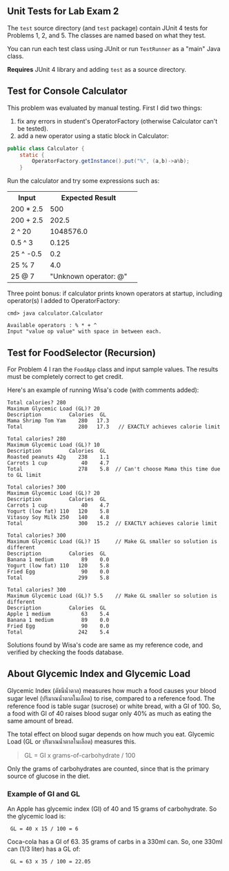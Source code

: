 ## Unit Tests for Lab Exam 2

The `test` source directory (and `test` package) contain JUnit 4 tests for Problems 1, 2, and 5.  The classes are named based on what they test.

You can run each test class using JUnit or run `TestRunner` as a "main" Java class.

**Requires** JUnit 4 library and adding `test` as a source directory.

## Test for Console Calculator

This problem was evaluated by manual testing.  First I did two things:

1. fix any errors in student's OperatorFactory (otherwise Calculator can't be tested).
2. add a new operator using a static block in Calculator:
```java
public class Calculator {
    static {
        OperatorFactory.getInstance().put("%", (a,b)->a%b);
    }
```

Run the calculator and try some expressions such as:

<table>
<tr markdown="span">
<th>Input</th>  <th>Expected Result</th>
</tr>
<tr markdown="span">
<td>200 * 2.5 </td> <td> 500 <td>
</tr>
<tr markdown="span">
<td>200 + 2.5 </td> <td> 202.5 <td>
</tr>
<tr markdown="span">
<td> 2 ^ 20  </td> <td> 1048576.0 <td>
</tr>
<tr markdown="span">
<td> 0.5 ^ 3  </td> <td> 0.125 <td>
</tr>
<tr markdown="span">
<td> 25 ^ -0.5  </td> <td> 0.2 <td>
</tr>
<tr>
<td> 25 % 7  </td> <td> 4.0 <td>
</tr>
<tr>
<td> 25 @ 7  </td> <td> "Unknown operator: @" <td>
</tr>
</table>

Three point bonus: if calculator prints known operators at startup,
including operator(s) I added to OperatorFactory:
```shell
cmd> java calculator.Calculator

Available operators : % * + ^ 
Input "value op value" with space in between each.
```

## Test for FoodSelector (Recursion)

For Problem 4 I ran the `FoodApp` class and input sample values.
The results must be completely correct to get credit.

Here's an example of running Wisa's code (with comments added):

```shell
Total calories? 280
Maximum Glycemic Load (GL)? 20
Description         Calories  GL
Mama Shrimp Tom Yam    280   17.3
Total                  280   17.3   // EXACTLY achieves calorie limit

Total calories? 280
Maximum Glycemic Load (GL)? 10
Description         Calories  GL
Roasted peanuts 42g    238    1.1
Carrots 1 cup           40    4.7
Total                  278    5.8  // Can't choose Mama this time due to GL limit

Total calories? 300
Maximum Glycemic Load (GL)? 20
Description         Calories  GL
Carrots 1 cup           40    4.7
Yogurt (low fat) 110   120    5.8
Vitasoy Soy Milk 250   140    4.8
Total                  300   15.2  // EXACTLY achieves calorie limit

Total calories? 300
Maximum Glycemic Load (GL)? 15     // Make GL smaller so solution is different
Description         Calories  GL
Banana 1 medium         89    0.0
Yogurt (low fat) 110   120    5.8
Fried Egg               90    0.0
Total                  299    5.8

Total calories? 300
Maximum Glycemic Load (GL)? 5.5    // Make GL smaller so solution is different
Description         Calories  GL
Apple 1 medium          63    5.4
Banana 1 medium         89    0.0
Fried Egg               90    0.0
Total                  242    5.4
```

Solutions found by Wisa's code are same as my reference code, and verified by checking the foods database.

## About Glycemic Index and Glycemic Load

Glycemic Index (ดัชนีน้ำตาล) measures how much a food causes your blood sugar level (ปริมาณน้ำตาลในเลือด) to rise, compared to a reference food.  The reference food is table sugar (sucrose) or white bread, with a GI of 100. So, a food with GI of 40 raises blood sugar only 40% as much as eating the same amount of bread. 

The total effect on blood sugar depends on how much you eat.
Glycemic Load (GL or ปริมาณน้ำตาลในเลือด) measures this.

> GL = GI x grams-of-carbohydrate / 100

Only the grams of carbohydrates are counted, since that is the primary source of glucose in the diet.

### Example of GI and GL

An Apple has glycemic index (GI) of 40 and 15 grams of carbohydrate.
So the glycemic load is:
```
 GL = 40 x 15 / 100 = 6
```
Coca-cola has a GI of 63. 35 grams of carbs in a 330ml can. 
So, one 330ml can (1/3 liter) has a GL of:
```
 GL = 63 x 35 / 100 = 22.05
```
